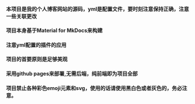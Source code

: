 #### 本项目是我的个人博客网站的源码，yml是配置文件，要时刻注意保持正确，注意一些关联更改
#### 项目本身基于Material for MkDocs来构建
#### 注意yml配置的插件的应用
#### 项目的首要原则是足够美观
#### 采用github pages来部署,无需后端，纯前端即为项目全部
#### 项目禁止各种彩色emoji元素和svg，使用的话请使用黑白色或者灰色的，务必注意。
